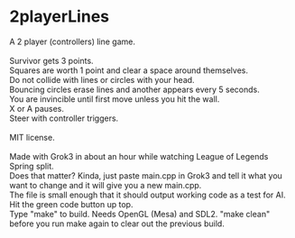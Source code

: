# 2playerLines
A 2 player (controllers) line game.<BR />
<BR />
Survivor gets 3 points.<BR />
Squares are worth 1 point and clear a space around themselves.<BR />
Do not collide with lines or circles with your head.<BR />
Bouncing circles erase lines and another appears every 5 seconds.<BR />
You are invincible until first move unless you hit the wall.<BR />
X or A pauses.<BR />
Steer with controller triggers.<BR />
<BR />
MIT license.<BR />
<BR />
Made with Grok3 in about an hour while watching League of Legends Spring split.<BR />
Does that matter? Kinda, just paste main.cpp in Grok3 and tell it what you want to change and it will give you a new main.cpp.<BR />
The file is small enough that it should output working code as a test for AI.
<BR />
Hit the green code button up top.
<BR />
Type "make" to build. Needs OpenGL (Mesa) and SDL2.
"make clean" before you run make again to clear out the previous build.
